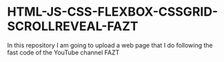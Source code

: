 # HTML-JS-CSS-FLEXBOX-CSSGRID-SCROLLREVEAL-FAZT
In this repository I am going to upload a web page that I do following the fast code of the YouTube channel FAZT

